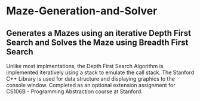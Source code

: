 # Maze-Generation-and-Solver
## Generates a Mazes using an iterative Depth First Search and Solves the Maze using Breadth First Search
Unlike most implmentations, the Depth First Search Algorithm is implemented iteratively using a stack to emulate the call stack.
The Stanford C++ Library is used for data structure and displaying graphics to the console window.
Completed as an optional extension assignment for CS106B - Programming Abstraction course at Stanford.
